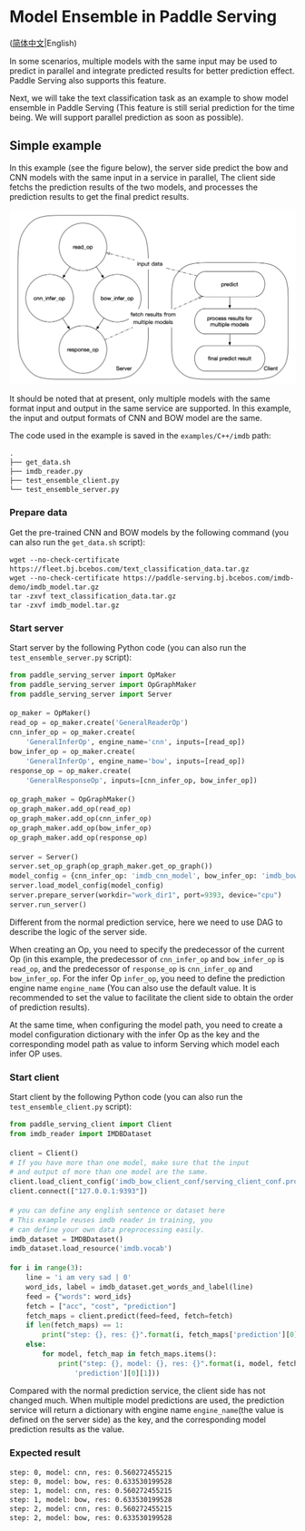 # Model Ensemble in Paddle Serving

([简体中文](Model_Ensemble_CN.md)|English)

In some scenarios, multiple models with the same input may be used to predict in parallel and integrate predicted results for better prediction effect. Paddle Serving also supports this feature.

Next, we will take the text classification task as an example to show model ensemble in Paddle Serving (This feature is still serial prediction for the time being. We will support parallel prediction as soon as possible).

## Simple example

In this example (see the figure below), the server side predict the bow and CNN models with the same input in a service in parallel, The client side fetchs the prediction results of the two models, and processes the prediction results to get the final predict results.

![simple example](../images/model_ensemble_example.png)

It should be noted that at present, only multiple models with the same format input and output in the same service are supported. In this example, the input and output formats of CNN and BOW model are the same.

The code used in the example is saved in the `examples/C++/imdb` path:

```shell
.
├── get_data.sh
├── imdb_reader.py
├── test_ensemble_client.py
└── test_ensemble_server.py
```

### Prepare data

Get the pre-trained CNN and BOW models by the following command (you can also run the `get_data.sh` script):

```shell
wget --no-check-certificate https://fleet.bj.bcebos.com/text_classification_data.tar.gz
wget --no-check-certificate https://paddle-serving.bj.bcebos.com/imdb-demo/imdb_model.tar.gz
tar -zxvf text_classification_data.tar.gz
tar -zxvf imdb_model.tar.gz
```

### Start server

Start server by the following Python code (you can also run the `test_ensemble_server.py` script):

```python
from paddle_serving_server import OpMaker
from paddle_serving_server import OpGraphMaker
from paddle_serving_server import Server

op_maker = OpMaker()
read_op = op_maker.create('GeneralReaderOp')
cnn_infer_op = op_maker.create(
    'GeneralInferOp', engine_name='cnn', inputs=[read_op])
bow_infer_op = op_maker.create(
    'GeneralInferOp', engine_name='bow', inputs=[read_op])
response_op = op_maker.create(
    'GeneralResponseOp', inputs=[cnn_infer_op, bow_infer_op])

op_graph_maker = OpGraphMaker()
op_graph_maker.add_op(read_op)
op_graph_maker.add_op(cnn_infer_op)
op_graph_maker.add_op(bow_infer_op)
op_graph_maker.add_op(response_op)

server = Server()
server.set_op_graph(op_graph_maker.get_op_graph())
model_config = {cnn_infer_op: 'imdb_cnn_model', bow_infer_op: 'imdb_bow_model'}
server.load_model_config(model_config)
server.prepare_server(workdir="work_dir1", port=9393, device="cpu")
server.run_server()
```

Different from the normal prediction service, here we need to use DAG to describe the logic of the server side.

When creating an Op, you need to specify the predecessor of the current Op (in this example, the predecessor of `cnn_infer_op` and `bow_infer_op` is `read_op`, and the predecessor of `response_op` is `cnn_infer_op` and `bow_infer_op`. For the infer Op `infer_op`, you need to define the prediction engine name `engine_name` (You can also use the default value. It is recommended to set the value to facilitate the client side to obtain the order of prediction results).

At the same time, when configuring the model path, you need to create a model configuration dictionary with the infer Op as the key and the corresponding model path as value to inform Serving which model each infer OP uses.

### Start client

Start client by the following Python code (you can also run the `test_ensemble_client.py` script):

```python
from paddle_serving_client import Client
from imdb_reader import IMDBDataset

client = Client()
# If you have more than one model, make sure that the input
# and output of more than one model are the same.
client.load_client_config('imdb_bow_client_conf/serving_client_conf.prototxt')
client.connect(["127.0.0.1:9393"])

# you can define any english sentence or dataset here
# This example reuses imdb reader in training, you
# can define your own data preprocessing easily.
imdb_dataset = IMDBDataset()
imdb_dataset.load_resource('imdb.vocab')

for i in range(3):
    line = 'i am very sad | 0'
    word_ids, label = imdb_dataset.get_words_and_label(line)
    feed = {"words": word_ids}
    fetch = ["acc", "cost", "prediction"]
    fetch_maps = client.predict(feed=feed, fetch=fetch)
    if len(fetch_maps) == 1:
        print("step: {}, res: {}".format(i, fetch_maps['prediction'][0][1]))
    else:
        for model, fetch_map in fetch_maps.items():
            print("step: {}, model: {}, res: {}".format(i, model, fetch_map[
                'prediction'][0][1]))
```

Compared with the normal prediction service, the client side has not changed much. When multiple model predictions are used, the prediction service will return a dictionary with engine name `engine_name`(the value is defined on the server side) as the key, and the corresponding model prediction results as the value.

### Expected result

```shell
step: 0, model: cnn, res: 0.560272455215
step: 0, model: bow, res: 0.633530199528
step: 1, model: cnn, res: 0.560272455215
step: 1, model: bow, res: 0.633530199528
step: 2, model: cnn, res: 0.560272455215
step: 2, model: bow, res: 0.633530199528
```
